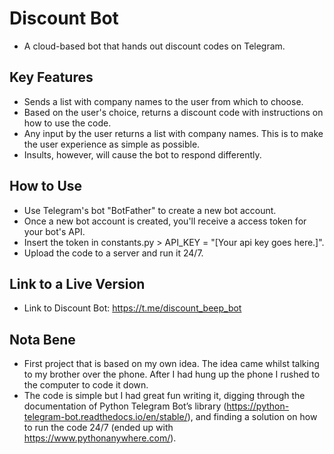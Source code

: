 # Discount Bot
- A cloud-based bot that hands out discount codes on Telegram.

## Key Features
- Sends a list with company names to the user from which to choose.
- Based on the user's choice, returns a discount code with instructions on how to use the code.
- Any input by the user returns a list with company names. This is to make the user experience as simple as possible.
- Insults, however, will cause the bot to respond differently.

## How to Use
- Use Telegram's bot "BotFather" to create a new bot account.
- Once a new bot account is created, you'll receive a access token for your bot's API.
- Insert the token in constants.py > API_KEY = "[Your api key goes here.]".
- Upload the code to a server and run it 24/7.

## Link to a Live Version
- Link to Discount Bot: https://t.me/discount_beep_bot

## Nota Bene
- First project that is based on my own idea. The idea came whilst talking to my brother over the phone. After I had hung up the phone I rushed to the computer to code it down. 
- The code is simple but I had great fun writing it, digging through the documentation of Python Telegram Bot’s library (https://python-telegram-bot.readthedocs.io/en/stable/), and finding a solution on how to run the code 24/7 (ended up with https://www.pythonanywhere.com/).
